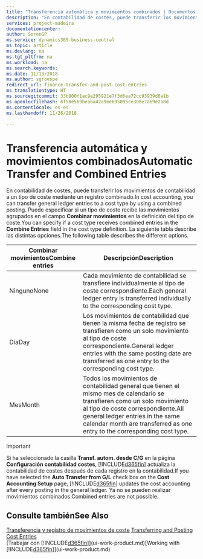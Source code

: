 ```yaml
---
title: "Transferencia automática y movimientos combinados | Documentos de Microsoft"
description: "En contabilidad de costes, puede transferir los movimientos de contabilidad a un tipo de coste mediante un registro combinado. Puede especificar si un tipo de coste recibe las movimientos agrupados en el campo **Combinar movimientos** en la definición del tipo de coste. La siguiente tabla describe las distintas opciones."
services: project-madeira
documentationcenter: 
author: SorenGP
ms.service: dynamics365-business-central
ms.topic: article
ms.devlang: na
ms.tgt_pltfrm: na
ms.workload: na
ms.search.keywords: 
ms.date: 11/13/2018
ms.author: sgroespe
redirect_url: finance-transfer-and-post-cost-entries
ms.translationtype: HT
ms.sourcegitcommit: 33b900f1ac9e295921e7f3d6ea72cc93939d8a1b
ms.openlocfilehash: 6f58e569bea6a42a9ee695095ce308e7a69e2a8d
ms.contentlocale: es-es
ms.lasthandoff: 11/26/2018

---
```

# <a name="automatic-transfer-and-combined-entries"></a><span data-ttu-id="eb284-105">Transferencia automática y movimientos combinados</span><span class="sxs-lookup"><span data-stu-id="eb284-105">Automatic Transfer and Combined Entries</span></span>
<span data-ttu-id="eb284-106">En contabilidad de costes, puede transferir los movimientos de contabilidad a un tipo de coste mediante un registro combinado.</span><span class="sxs-lookup"><span data-stu-id="eb284-106">In cost accounting, you can transfer general ledger entries to a cost type by using a combined posting.</span></span> <span data-ttu-id="eb284-107">Puede especificar si un tipo de coste recibe las movimientos agrupados en el campo **Combinar movimientos** en la definición del tipo de coste.</span><span class="sxs-lookup"><span data-stu-id="eb284-107">You can specify if a cost type receives combined entries in the **Combine Entries** field in the cost type definition.</span></span> <span data-ttu-id="eb284-108">La siguiente tabla describe las distintas opciones.</span><span class="sxs-lookup"><span data-stu-id="eb284-108">The following table describes the different options.</span></span>  

|<span data-ttu-id="eb284-109">Combinar movimientos</span><span class="sxs-lookup"><span data-stu-id="eb284-109">Combine entries</span></span>|<span data-ttu-id="eb284-110">Descripción</span><span class="sxs-lookup"><span data-stu-id="eb284-110">Description</span></span>|  
|---------------------|-----------------|  
|<span data-ttu-id="eb284-111">Ninguno</span><span class="sxs-lookup"><span data-stu-id="eb284-111">None</span></span>|<span data-ttu-id="eb284-112">Cada movimiento de contabilidad se transfiere individualmente al tipo de coste correspondiente.</span><span class="sxs-lookup"><span data-stu-id="eb284-112">Each general ledger entry is transferred individually to the corresponding cost type.</span></span>|  
|<span data-ttu-id="eb284-113">Día</span><span class="sxs-lookup"><span data-stu-id="eb284-113">Day</span></span>|<span data-ttu-id="eb284-114">Los movimientos de contabilidad que tienen la misma fecha de registro se transfieren como un solo movimiento al tipo de coste correspondiente.</span><span class="sxs-lookup"><span data-stu-id="eb284-114">General ledger entries with the same posting date are transferred as one entry to the corresponding cost type.</span></span>|  
|<span data-ttu-id="eb284-115">Mes</span><span class="sxs-lookup"><span data-stu-id="eb284-115">Month</span></span>|<span data-ttu-id="eb284-116">Todos los movimientos de contabilidad general que tienen el mismo mes de calendario se transfieren como un solo movimiento al tipo de coste correspondiente.</span><span class="sxs-lookup"><span data-stu-id="eb284-116">All general ledger entries in the same calendar month are transferred as one entry to the corresponding cost type.</span></span>|  

> [!IMPORTANT]  
>  <span data-ttu-id="eb284-117">Si ha seleccionado la casilla **Transf. autom. desde C/G** en la página **Configuración contabilidad costes**, [!INCLUDE[d365fin](includes/d365fin_md.md)] actualiza la contabilidad de costes después de cada registro en la contabilidad.</span><span class="sxs-lookup"><span data-stu-id="eb284-117">If you have selected the **Auto Transfer from G/L** check box on the **Cost Accounting Setup** page, [!INCLUDE[d365fin](includes/d365fin_md.md)] updates the cost accounting after every posting in the general ledger.</span></span> <span data-ttu-id="eb284-118">Ya no se pueden realizar movimientos combinados.</span><span class="sxs-lookup"><span data-stu-id="eb284-118">Combined entries are not possible.</span></span>  

## <a name="see-also"></a><span data-ttu-id="eb284-119">Consulte también</span><span class="sxs-lookup"><span data-stu-id="eb284-119">See Also</span></span>  
 <span data-ttu-id="eb284-120">[Transferencia y registro de movimientos de coste](finance-transfer-and-post-cost-entries.md) </span><span class="sxs-lookup"><span data-stu-id="eb284-120">[Transferring and Posting Cost Entries](finance-transfer-and-post-cost-entries.md) </span></span>  
 <span data-ttu-id="eb284-121">[Trabajar con [!INCLUDE[d365fin](includes/d365fin_md.md)]](ui-work-product.md)</span><span class="sxs-lookup"><span data-stu-id="eb284-121">[Working with [!INCLUDE[d365fin](includes/d365fin_md.md)]](ui-work-product.md)</span></span>

